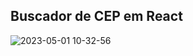 ## Buscador de CEP em React

![2023-05-01 10-32-56](https://user-images.githubusercontent.com/83782001/235459696-536b13d5-c9e1-48d5-b085-8f08b778944f.gif)

